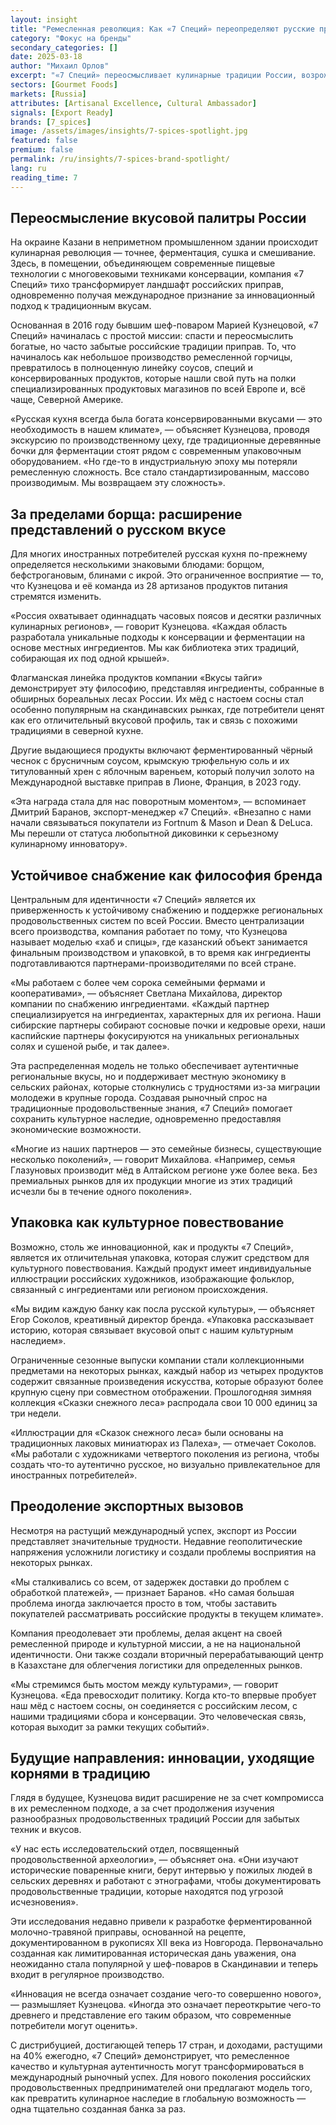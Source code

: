```yaml
---
layout: insight
title: "Ремесленная революция: Как «7 Специй» переопределяют русские приправы"
category: "Фокус на бренды"
secondary_categories: []
date: 2025-03-18
author: "Михаил Орлов"
excerpt: "«7 Специй» переосмысливает кулинарные традиции России, возрождая ремесленные методы приготовления приправ в современном исполнении. От мёда с настоем сосновых побегов до ферментированного чёрного чеснока — их продукты сочетают древние вкусы с инновационной устойчивостью и завоевали признание в Европе и Северной Америке."
sectors: [Gourmet Foods]
markets: [Russia]
attributes: [Artisanal Excellence, Cultural Ambassador]
signals: [Export Ready]
brands: [7_spices]
image: /assets/images/insights/7-spices-spotlight.jpg
featured: false
premium: false
permalink: /ru/insights/7-spices-brand-spotlight/
lang: ru
reading_time: 7
---
```


## Переосмысление вкусовой палитры России

На окраине Казани в неприметном промышленном здании происходит кулинарная революция — точнее, ферментация, сушка и смешивание. Здесь, в помещении, объединяющем современные пищевые технологии с многовековыми техниками консервации, компания «7 Специй» тихо трансформирует ландшафт российских приправ, одновременно получая международное признание за инновационный подход к традиционным вкусам.

Основанная в 2016 году бывшим шеф-поваром Марией Кузнецовой, «7 Специй» начиналась с простой миссии: спасти и переосмыслить богатые, но часто забытые российские традиции приправ. То, что начиналось как небольшое производство ремесленной горчицы, превратилось в полноценную линейку соусов, специй и консервированных продуктов, которые нашли свой путь на полки специализированных продуктовых магазинов по всей Европе и, всё чаще, Северной Америке.

«Русская кухня всегда была богата консервированными вкусами — это необходимость в нашем климате», — объясняет Кузнецова, проводя экскурсию по производственному цеху, где традиционные деревянные бочки для ферментации стоят рядом с современным упаковочным оборудованием. «Но где-то в индустриальную эпоху мы потеряли ремесленную сложность. Все стало стандартизированным, массово производимым. Мы возвращаем эту сложность».

## За пределами борща: расширение представлений о русском вкусе

Для многих иностранных потребителей русская кухня по-прежнему определяется несколькими знаковыми блюдами: борщом, бефстрогановым, блинами с икрой. Это ограниченное восприятие — то, что Кузнецова и её команда из 28 артизанов продуктов питания стремятся изменить.

«Россия охватывает одиннадцать часовых поясов и десятки различных кулинарных регионов», — говорит Кузнецова. «Каждая область разработала уникальные подходы к консервации и ферментации на основе местных ингредиентов. Мы как библиотека этих традиций, собирающая их под одной крышей».

Флагманская линейка продуктов компании «Вкусы тайги» демонстрирует эту философию, представляя ингредиенты, собранные в обширных бореальных лесах России. Их мёд с настоем сосны стал особенно популярным на скандинавских рынках, где потребители ценят как его отличительный вкусовой профиль, так и связь с похожими традициями в северной кухне.

Другие выдающиеся продукты включают ферментированный чёрный чеснок с брусничным соусом, крымскую трюфельную соль и их титулованный хрен с яблочным вареньем, который получил золото на Международной выставке приправ в Лионе, Франция, в 2023 году.

«Эта награда стала для нас поворотным моментом», — вспоминает Дмитрий Баранов, экспорт-менеджер «7 Специй». «Внезапно с нами начали связываться покупатели из Fortnum & Mason и Dean & DeLuca. Мы перешли от статуса любопытной диковинки к серьезному кулинарному инноватору».

## Устойчивое снабжение как философия бренда

Центральным для идентичности «7 Специй» является их приверженность к устойчивому снабжению и поддержке региональных продовольственных систем по всей России. Вместо централизации всего производства, компания работает по тому, что Кузнецова называет моделью «хаб и спицы», где казанский объект занимается финальным производством и упаковкой, в то время как ингредиенты подготавливаются партнерами-производителями по всей стране.

«Мы работаем с более чем сорока семейными фермами и кооперативами», — объясняет Светлана Михайлова, директор компании по снабжению ингредиентами. «Каждый партнер специализируется на ингредиентах, характерных для их региона. Наши сибирские партнеры собирают сосновые почки и кедровые орехи, наши каспийские партнеры фокусируются на уникальных региональных солях и сушеной рыбе, и так далее».

Эта распределенная модель не только обеспечивает аутентичные региональные вкусы, но и поддерживает местную экономику в сельских районах, которые столкнулись с трудностями из-за миграции молодежи в крупные города. Создавая рыночный спрос на традиционные продовольственные знания, «7 Специй» помогает сохранить культурное наследие, одновременно предоставляя экономические возможности.

«Многие из наших партнеров — это семейные бизнесы, существующие несколько поколений», — говорит Михайлова. «Например, семья Глазуновых производит мёд в Алтайском регионе уже более века. Без премиальных рынков для их продукции многие из этих традиций исчезли бы в течение одного поколения».

## Упаковка как культурное повествование

Возможно, столь же инновационной, как и продукты «7 Специй», является их отличительная упаковка, которая служит средством для культурного повествования. Каждый продукт имеет индивидуальные иллюстрации российских художников, изображающие фольклор, связанный с ингредиентами или регионом происхождения.

«Мы видим каждую банку как посла русской культуры», — объясняет Егор Соколов, креативный директор бренда. «Упаковка рассказывает историю, которая связывает вкусовой опыт с нашим культурным наследием».

Ограниченные сезонные выпуски компании стали коллекционными предметами на некоторых рынках, каждый набор из четырех продуктов содержит связанные произведения искусства, которые образуют более крупную сцену при совместном отображении. Прошлогодняя зимняя коллекция «Сказки снежного леса» распродала свои 10 000 единиц за три недели.

«Иллюстрации для «Сказок снежного леса» были основаны на традиционных лаковых миниатюрах из Палеха», — отмечает Соколов. «Мы работали с художниками четвертого поколения из региона, чтобы создать что-то аутентично русское, но визуально привлекательное для иностранных потребителей».

## Преодоление экспортных вызовов

Несмотря на растущий международный успех, экспорт из России представляет значительные трудности. Недавние геополитические напряжения усложнили логистику и создали проблемы восприятия на некоторых рынках.

«Мы сталкивались со всем, от задержек доставки до проблем с обработкой платежей», — признает Баранов. «Но самая большая проблема иногда заключается просто в том, чтобы заставить покупателей рассматривать российские продукты в текущем климате».

Компания преодолевает эти проблемы, делая акцент на своей ремесленной природе и культурной миссии, а не на национальной идентичности. Они также создали вторичный перерабатывающий центр в Казахстане для облегчения логистики для определенных рынков.

«Мы стремимся быть мостом между культурами», — говорит Кузнецова. «Еда превосходит политику. Когда кто-то впервые пробует наш мёд с настоем сосны, он соединяется с российским лесом, с нашими традициями сбора и консервации. Это человеческая связь, которая выходит за рамки текущих событий».

## Будущие направления: инновации, уходящие корнями в традицию

Глядя в будущее, Кузнецова видит расширение не за счет компромисса в их ремесленном подходе, а за счет продолжения изучения разнообразных продовольственных традиций России для забытых техник и вкусов.

«У нас есть исследовательский отдел, посвященный продовольственной археологии», — объясняет она. «Они изучают исторические поваренные книги, берут интервью у пожилых людей в сельских деревнях и работают с этнографами, чтобы документировать продовольственные традиции, которые находятся под угрозой исчезновения».

Эти исследования недавно привели к разработке ферментированной молочно-травяной приправы, основанной на рецепте, документированном в рукописях XII века из Новгорода. Первоначально созданная как лимитированная историческая дань уважения, она неожиданно стала популярной у шеф-поваров в Скандинавии и теперь входит в регулярное производство.

«Инновация не всегда означает создание чего-то совершенно нового», — размышляет Кузнецова. «Иногда это означает переоткрытие чего-то древнего и представление его таким образом, что современные потребители могут оценить».

С дистрибуцией, достигающей теперь 17 стран, и доходами, растущими на 40% ежегодно, «7 Специй» демонстрирует, что ремесленное качество и культурная аутентичность могут трансформироваться в международный рыночный успех. Для нового поколения российских продовольственных предпринимателей они предлагают модель того, как превратить кулинарное наследие в глобальную возможность — одна тщательно созданная банка за раз.